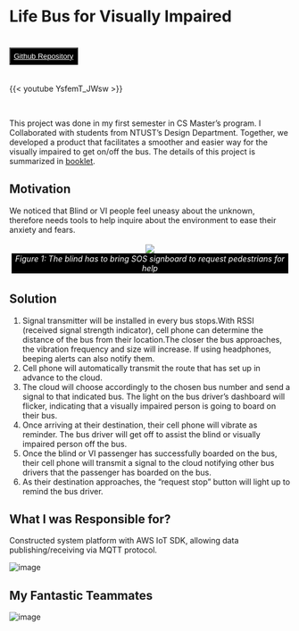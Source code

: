 # Life Bus for Visually Impaired


<style>
    figure {
      padding: 4px;
      text-align: center;
      margin: auto;
    }

    figcaption {
      background-color: black;
      color: white;
      font-style: italic;
      padding: 1px;
      text-align: center;
    }

    .github {
        margin-top: 20px;
        margin-bottom: 20px;
        background-color: black;
        padding: 6px;
        color: white;
        text-align: center;
        transition-duration: 0.4s;
    }
    .github:hover {
        background-color: #5c666f;
    }
</style>

<button class="github">
    <a href="https://github.com/jackyyeh5111/blind_IOT" style="color: white"><i class="fab fa-github mr-1"></i> Github Repository </a>
</button>

{{< youtube YsfemT_JWsw >}}

<br>

This project was done in my first semester in CS Master’s program. I Collaborated with students from NTUST’s Design Department. Together, we developed a product that facilitates a smoother and easier way for the visually impaired to get on/off the bus. The details of this project is summarized in [booklet](https://drive.google.com/file/d/0BxLJbVR-7RLcZUM5Rk9LNU1hcVU/view?usp=sharing&resourcekey=0-8nXi6cXDZkx2uxEJRImb3g).

## Motivation
We noticed that Blind or VI people feel uneasy about the unknown, therefore needs tools to help inquire about the environment to ease their anxiety and fears.

<figure style="text-align: center">
  <img src="https://github.com/jackyyeh5111/jackyyeh5111.github.io/assets/22386566/1a95bd38-8668-42cb-af7f-3156e141a0fa" />
  <figcaption>Figure 1: The blind has to bring SOS signboard to request pedestrians for help</figcaption>
</figure>

## Solution
1. Signal transmitter will be installed in every bus stops.With RSSI (received signal strength indicator), cell phone can determine the distance of the bus from their location.The closer the bus approaches, the vibration frequency and size will increase. If using headphones, beeping alerts can also notify them.
2. Cell phone will automatically transmit the route that has set up in advance to the cloud.
3. The cloud will choose accordingly to the chosen bus number and send a signal to that indicated bus. The light on the bus driver’s dashboard will flicker, indicating that a visually impaired person is going to board on their bus.
4. Once arriving at their destination, their cell phone will vibrate as reminder. The bus driver will get off to assist the blind or visually impaired person off the bus.
5. Once the blind or VI passenger has successfully boarded on the bus, their cell phone will transmit a signal to the cloud notifying other bus drivers that the passenger has boarded on the bus.
6. As their destination approaches, the “request stop” button will light up to remind the bus driver.

## What I was Responsible for? 

Constructed system platform with AWS IoT SDK, allowing data publishing/receiving via MQTT protocol.

![image](https://github.com/jackyyeh5111/jackyyeh5111.github.io/assets/22386566/5976aac3-912f-4d3d-a12c-529aab2b495a)

## My Fantastic Teammates

![image](https://github.com/jackyyeh5111/jackyyeh5111.github.io/assets/22386566/22a7484b-822f-495b-9cd0-dbe857eed733)
